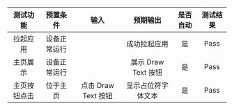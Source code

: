 | 测试功能    | 预置条件         | 输入             |      预期输出       | 是否自动 | 测试结果 |
|:-------:|:------------:|:--------------:|:---------------:|:----:|:----:|
| 拉起应用 |    设备正常运行      |                 |     成功拉起应用      | 是    | Pass |
| 主页展示 |    设备正常运行      |                 | 展示 Draw Text 按钮 | 是    | Pass |
| 主页按钮点击 |  位于主页        |  点击 Draw Text 按钮  |    显示占位符字体文本    | 是    | Pass |